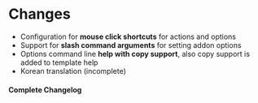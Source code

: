 # Changes

- Configuration for **mouse click shortcuts** for actions and options
- Support for **slash command arguments** for setting addon options
- Options command line **help with copy support**, also copy support is added to template help
- Korean translation (incomplete)

#### Complete Changelog
